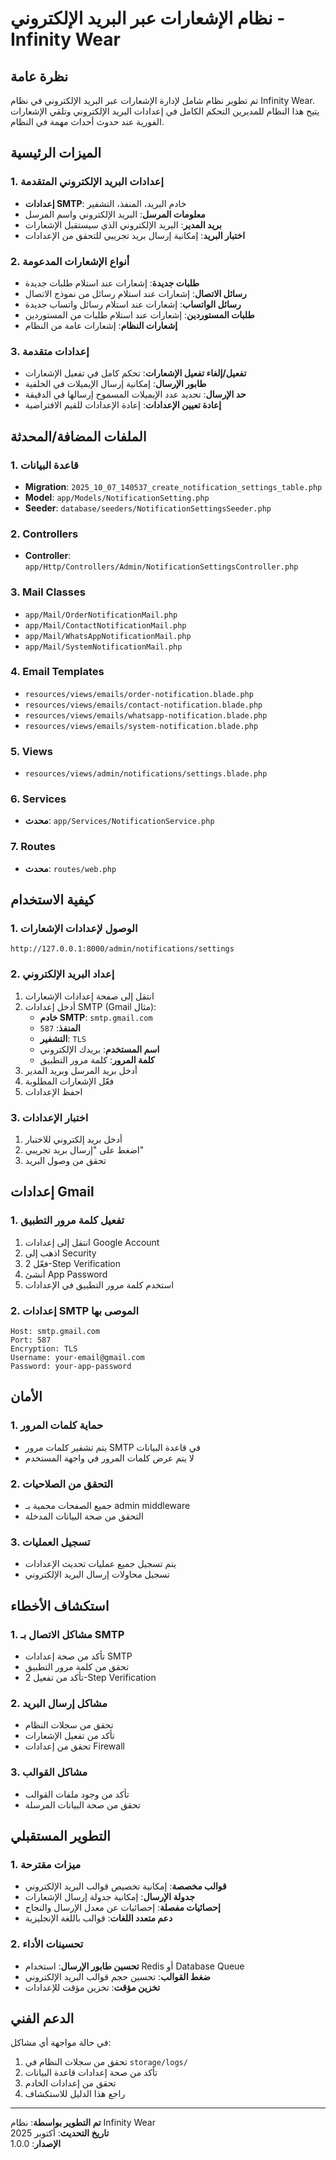 # نظام الإشعارات عبر البريد الإلكتروني - Infinity Wear

## نظرة عامة

تم تطوير نظام شامل لإدارة الإشعارات عبر البريد الإلكتروني في نظام Infinity Wear. يتيح هذا النظام للمديرين التحكم الكامل في إعدادات البريد الإلكتروني وتلقي الإشعارات الفورية عند حدوث أحداث مهمة في النظام.

## الميزات الرئيسية

### 1. إعدادات البريد الإلكتروني المتقدمة
- **إعدادات SMTP**: خادم البريد، المنفذ، التشفير
- **معلومات المرسل**: البريد الإلكتروني واسم المرسل
- **بريد المدير**: البريد الإلكتروني الذي سيستقبل الإشعارات
- **اختبار البريد**: إمكانية إرسال بريد تجريبي للتحقق من الإعدادات

### 2. أنواع الإشعارات المدعومة
- **طلبات جديدة**: إشعارات عند استلام طلبات جديدة
- **رسائل الاتصال**: إشعارات عند استلام رسائل من نموذج الاتصال
- **رسائل الواتساب**: إشعارات عند استلام رسائل واتساب جديدة
- **طلبات المستوردين**: إشعارات عند استلام طلبات من المستوردين
- **إشعارات النظام**: إشعارات عامة من النظام

### 3. إعدادات متقدمة
- **تفعيل/إلغاء تفعيل الإشعارات**: تحكم كامل في تفعيل الإشعارات
- **طابور الإرسال**: إمكانية إرسال الإيميلات في الخلفية
- **حد الإرسال**: تحديد عدد الإيميلات المسموح إرسالها في الدقيقة
- **إعادة تعيين الإعدادات**: إعادة الإعدادات للقيم الافتراضية

## الملفات المضافة/المحدثة

### 1. قاعدة البيانات
- **Migration**: `2025_10_07_140537_create_notification_settings_table.php`
- **Model**: `app/Models/NotificationSetting.php`
- **Seeder**: `database/seeders/NotificationSettingsSeeder.php`

### 2. Controllers
- **Controller**: `app/Http/Controllers/Admin/NotificationSettingsController.php`

### 3. Mail Classes
- `app/Mail/OrderNotificationMail.php`
- `app/Mail/ContactNotificationMail.php`
- `app/Mail/WhatsAppNotificationMail.php`
- `app/Mail/SystemNotificationMail.php`

### 4. Email Templates
- `resources/views/emails/order-notification.blade.php`
- `resources/views/emails/contact-notification.blade.php`
- `resources/views/emails/whatsapp-notification.blade.php`
- `resources/views/emails/system-notification.blade.php`

### 5. Views
- `resources/views/admin/notifications/settings.blade.php`

### 6. Services
- **محدث**: `app/Services/NotificationService.php`

### 7. Routes
- **محدث**: `routes/web.php`

## كيفية الاستخدام

### 1. الوصول لإعدادات الإشعارات
```
http://127.0.0.1:8000/admin/notifications/settings
```

### 2. إعداد البريد الإلكتروني
1. انتقل إلى صفحة إعدادات الإشعارات
2. أدخل إعدادات SMTP (Gmail مثال):
   - **خادم SMTP**: `smtp.gmail.com`
   - **المنفذ**: `587`
   - **التشفير**: `TLS`
   - **اسم المستخدم**: بريدك الإلكتروني
   - **كلمة المرور**: كلمة مرور التطبيق
3. أدخل بريد المرسل وبريد المدير
4. فعّل الإشعارات المطلوبة
5. احفظ الإعدادات

### 3. اختبار الإعدادات
1. أدخل بريد إلكتروني للاختبار
2. اضغط على "إرسال بريد تجريبي"
3. تحقق من وصول البريد

## إعدادات Gmail

### 1. تفعيل كلمة مرور التطبيق
1. انتقل إلى إعدادات Google Account
2. اذهب إلى Security
3. فعّل 2-Step Verification
4. أنشئ App Password
5. استخدم كلمة مرور التطبيق في الإعدادات

### 2. إعدادات SMTP الموصى بها
```
Host: smtp.gmail.com
Port: 587
Encryption: TLS
Username: your-email@gmail.com
Password: your-app-password
```

## الأمان

### 1. حماية كلمات المرور
- يتم تشفير كلمات مرور SMTP في قاعدة البيانات
- لا يتم عرض كلمات المرور في واجهة المستخدم

### 2. التحقق من الصلاحيات
- جميع الصفحات محمية بـ admin middleware
- التحقق من صحة البيانات المدخلة

### 3. تسجيل العمليات
- يتم تسجيل جميع عمليات تحديث الإعدادات
- تسجيل محاولات إرسال البريد الإلكتروني

## استكشاف الأخطاء

### 1. مشاكل الاتصال بـ SMTP
- تأكد من صحة إعدادات SMTP
- تحقق من كلمة مرور التطبيق
- تأكد من تفعيل 2-Step Verification

### 2. مشاكل إرسال البريد
- تحقق من سجلات النظام
- تأكد من تفعيل الإشعارات
- تحقق من إعدادات Firewall

### 3. مشاكل القوالب
- تأكد من وجود ملفات القوالب
- تحقق من صحة البيانات المرسلة

## التطوير المستقبلي

### 1. ميزات مقترحة
- **قوالب مخصصة**: إمكانية تخصيص قوالب البريد الإلكتروني
- **جدولة الإرسال**: إمكانية جدولة إرسال الإشعارات
- **إحصائيات مفصلة**: إحصائيات عن معدل الإرسال والنجاح
- **دعم متعدد اللغات**: قوالب باللغة الإنجليزية

### 2. تحسينات الأداء
- **تحسين طابور الإرسال**: استخدام Redis أو Database Queue
- **ضغط القوالب**: تحسين حجم قوالب البريد الإلكتروني
- **تخزين مؤقت**: تخزين مؤقت للإعدادات

## الدعم الفني

في حالة مواجهة أي مشاكل:
1. تحقق من سجلات النظام في `storage/logs/`
2. تأكد من صحة إعدادات قاعدة البيانات
3. تحقق من إعدادات الخادم
4. راجع هذا الدليل للاستكشاف

---

**تم التطوير بواسطة**: نظام Infinity Wear  
**تاريخ التحديث**: أكتوبر 2025  
**الإصدار**: 1.0.0
